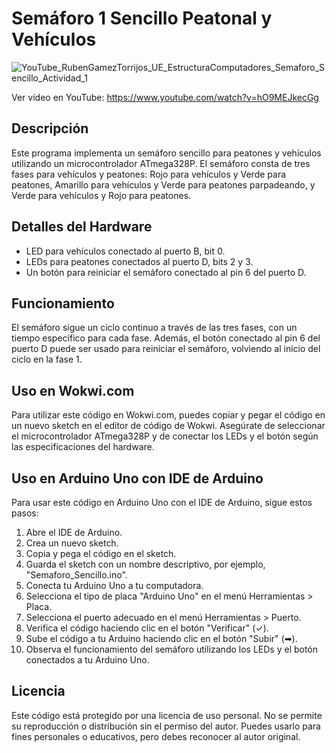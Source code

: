 # Semáforo 1 Sencillo Peatonal y Vehículos

![YouTube_RubenGamezTorrijos_UE_EstructuraComputadores_Semaforo_Sencillo_Actividad_1](https://github.com/RubenGamezTorrijos/Semaforo_Sencillo_Peatonal_y_Vehiculos/assets/19588354/a2fa2b3b-7026-41c3-8532-6e5819f5ba16)

Ver vídeo en YouTube: https://www.youtube.com/watch?v=hO9MEJkecGg

## Descripción
Este programa implementa un semáforo sencillo para peatones y vehículos utilizando un microcontrolador ATmega328P. El semáforo consta de tres fases para vehículos y peatones: Rojo para vehículos y Verde para peatones, Amarillo para vehículos y Verde para peatones parpadeando, y Verde para vehículos y Rojo para peatones.

## Detalles del Hardware
- LED para vehículos conectado al puerto B, bit 0.
- LEDs para peatones conectados al puerto D, bits 2 y 3.
- Un botón para reiniciar el semáforo conectado al pin 6 del puerto D.

## Funcionamiento
El semáforo sigue un ciclo continuo a través de las tres fases, con un tiempo específico para cada fase. Además, el botón conectado al pin 6 del puerto D puede ser usado para reiniciar el semáforo, volviendo al inicio del ciclo en la fase 1.

## Uso en Wokwi.com
Para utilizar este código en Wokwi.com, puedes copiar y pegar el código en un nuevo sketch en el editor de código de Wokwi. Asegúrate de seleccionar el microcontrolador ATmega328P y de conectar los LEDs y el botón según las especificaciones del hardware.

## Uso en Arduino Uno con IDE de Arduino
Para usar este código en Arduino Uno con el IDE de Arduino, sigue estos pasos:

1. Abre el IDE de Arduino.
2. Crea un nuevo sketch.
3. Copia y pega el código en el sketch.
4. Guarda el sketch con un nombre descriptivo, por ejemplo, "Semaforo_Sencillo.ino".
5. Conecta tu Arduino Uno a tu computadora.
6. Selecciona el tipo de placa "Arduino Uno" en el menú Herramientas > Placa.
7. Selecciona el puerto adecuado en el menú Herramientas > Puerto.
8. Verifica el código haciendo clic en el botón "Verificar" (✓).
9. Sube el código a tu Arduino haciendo clic en el botón "Subir" (➡).
10. Observa el funcionamiento del semáforo utilizando los LEDs y el botón conectados a tu Arduino Uno.

## Licencia
Este código está protegido por una licencia de uso personal. No se permite su reproducción o distribución sin el permiso del autor. Puedes usarlo para fines personales o educativos, pero debes reconocer al autor original.

